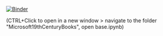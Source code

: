 [![Binder](https://mybinder.org/badge_logo.svg)](https://mybinder.org/v2/gh/BL-Labs/Jupyter-notebooks-projects-using-BL-Sources/master)

(CTRL+Click to open in a new window > navigate to the folder "Microsoft19thCenturyBooks", open base.ipynb)

